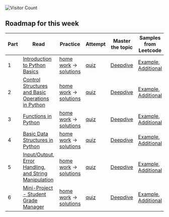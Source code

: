 ![Visitor Count](https://visitor-badge.laobi.icu/badge?page_id=simplifylearning101.dsa_with_python)

## Roadmap for this week
| Part | Read | Practice | Attempt | Master the topic | Samples from Leetcode |
|---|---|---|---|---|---|
| 1 | [Introduction to Python Basics](materials/1_1.markdown) | [home work](materials/1_2.markdown) -> [solutions](materials/1_3.markdown)|[quiz](materials/1_4.markdown)|[Deepdive](materials/1_5.markdown)| [Example](materials/1_6.markdown), [Additional](materials/1_7.markdown) |
| 2 | [Control Structures and Basic Operations in Python](materials/2_1.markdown) | [home work](materials/2_2.markdown) -> [solutions](materials/2_3.markdown)|[quiz](materials/2_4.markdown)|[Deepdive](materials/2_5.markdown)| [Example](materials/2_6.markdown), [Additional](materials/2_7.markdown) |
| 3 | [Functions in Python](materials/3_1.markdown) | [home work](materials/3_2.markdown) -> [solutions](materials/3_3.markdown)|[quiz](materials/3_4.markdown)|[Deepdive](materials/3_5.markdown)| [Example](materials/3_6.markdown), [Additional](materials/3_7.markdown) |
| 4 | [Basic Data Structures in Python](materials/4_1.markdown) | [home work](materials/4_2.markdown) -> [solutions](materials/4_3.markdown)|[quiz](materials/4_4.markdown)|[Deepdive](materials/4_5.markdown)| [Example](materials/4_6.markdown), [Additional](materials/4_7.markdown) |
| 5 | [Input/Output, Error Handling, and String Manipulation](materials/5_1.markdown) | [home work](materials/5_2.markdown) -> [solutions](materials/5_3.markdown)|[quiz](materials/5_4.markdown)|[Deepdive](materials/5_5.markdown)| [Example](materials/5_6.markdown), [Additional](materials/5_7.markdown) |
| 6 | [Mini-Project - Student Grade Manager](materials/6_1.markdown) | [home work](materials/6_2.markdown) -> [solutions](materials/6_3.markdown)|[quiz](materials/6_4.markdown)|[Deepdive](materials/6_5.markdown)| [Example](materials/6_6.markdown), [Additional](materials/6_7.markdown) |
